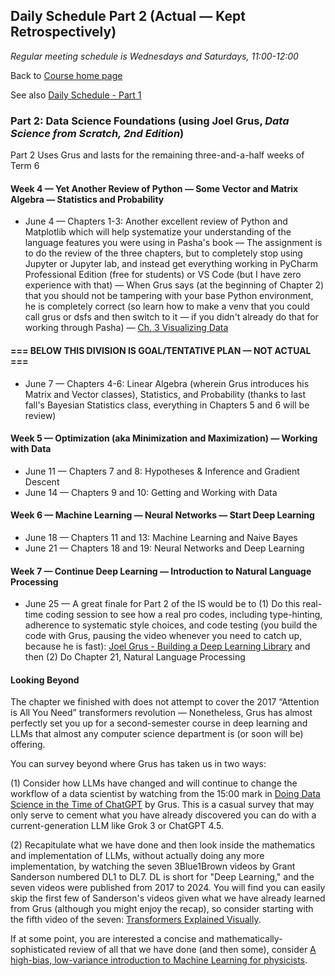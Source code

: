 ## Daily Schedule Part 2 (Actual &mdash; Kept Retrospectively)

*Regular meeting schedule is Wednesdays and Saturdays, 11:00-12:00*

Back to [Course home page](./index.html)

See also [Daily Schedule - Part 1](./daily_schedule_part1.html)

### Part 2: Data Science Foundations (using Joel Grus, *Data Science from Scratch, 2nd Edition*)

Part 2 Uses Grus and lasts for the remaining three-and-a-half weeks of Term 6

#### Week 4 &mdash; Yet Another Review of Python &mdash; Some Vector and Matrix Algebra &mdash; Statistics and Probability

* June 4 &mdash; Chapters 1-3: Another excellent review of Python and Matplotlib which will help systematize your understanding of the language features you were using in Pasha's book &mdash; The assignment is to do the review of the three chapters, but to completely stop using Jupyter or Jupyter lab, and instead get everything working in PyCharm Professional Edition (free for students) or VS Code (but I have zero experience with that) &mdash; When Grus says (at the beginning of Chapter 2) that you should not be tampering with your base Python environment, he is completely correct (so learn how to make a venv that you could call grus or dsfs and then switch to it &mdash; if you didn't already do that for working through Pasha) &mdash; [Ch. 3 Visualizing Data](./grus/grus_ch03_code.py)

#### === BELOW THIS DIVISION IS GOAL/TENTATIVE PLAN &mdash; NOT ACTUAL ===

* June 7 &mdash; Chapters 4-6: Linear Algebra (wherein Grus introduces his Matrix and Vector classes), Statistics, and Probability (thanks to last fall's Bayesian Statistics class, everything in Chapters 5 and 6 will be review)

#### Week 5 &mdash; Optimization (aka Minimization and Maximization) &mdash; Working with Data

* June 11 &mdash; Chapters 7 and 8: Hypotheses &amp; Inference and Gradient Descent
* June 14 &mdash; Chapters 9 and 10: Getting and Working with Data

#### Week 6 &mdash; Machine Learning &mdash; Neural Networks &mdash; Start Deep Learning

* June 18 &mdash; Chapters 11 and 13: Machine Learning and Naive Bayes
* June 21 &mdash; Chapters 18 and 19: Neural Networks and Deep Learning

#### Week 7 &mdash; Continue Deep Learning &mdash; Introduction to Natural Language Processing

* June 25 &mdash; A great finale for Part 2 of the IS would be to (1) Do this real-time coding session to see how a real pro codes, including type-hinting, adherence to systematic style choices, and code testing (you build the code with Grus, pausing the video whenever you need to catch up, because he is fast): [Joel Grus - Building a Deep Learning Library](https://joelgrus.com/2017/12/04/livecoding-madness-building-a-deep-learning-library/) and then (2) Do Chapter 21, Natural Language Processing

#### Looking Beyond

The chapter we finished with does not attempt to cover the 2017 &ldquo;Attention is All You Need&rdquo; transformers revolution &mdash; Nonetheless, Grus has almost perfectly set you up for a second-semester course in deep learning and LLMs that almost any computer science department is (or soon will be) offering.

You can survey beyond where Grus has taken us in two ways:

(1) Consider how LLMs have changed and will continue to change the workflow of a data scientist by watching from the 15:00 mark in [Doing Data Science in the Time of ChatGPT](https://youtu.be/oyV81rnLSJc?t=900) by Grus. This is a casual survey that may only serve to cement what you have already discovered you can do with a current-generation LLM like Grok 3 or ChatGPT 4.5.

(2) Recapitulate what we have done and then look inside the mathematics and implementation of LLMs, without actually doing any more implementation, by watching the seven 3Blue1Brown videos by Grant Sanderson numbered DL1 to DL7. DL is short for "Deep Learning," and the seven videos were published from 2017 to 2024. You will find you can easily skip the first few of Sanderson's videos given what we have already learned from Grus (although you might enjoy the recap), so consider starting with the fifth video of the seven: [Transformers Explained Visually](https://youtu.be/wjZofJX0v4M).

If at some point, you are interested a concise and mathematically-sophisticated review of all that we have done (and then some), consider [A high-bias, low-variance introduction to Machine Learning for physicists](./references/MachineLearningForPhysicists.pdf).

